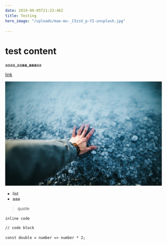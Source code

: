 ```yaml
---
date: 2019-09-05T21:23:46Z
title: Testing
hero_image: "/uploads/mae-mu-_C5zsV_p-YI-unsplash.jpg"

---
```

# test **content**

aaaa_aa**aa**_**aaa**aa

[link](google.com)

![](/uploads/vadim-sadovski-WHwrdmT4fc8-unsplash.jpg)

* list
* aaa

> quote

`inline code`

    // code block
    
    const double = number => number * 2;